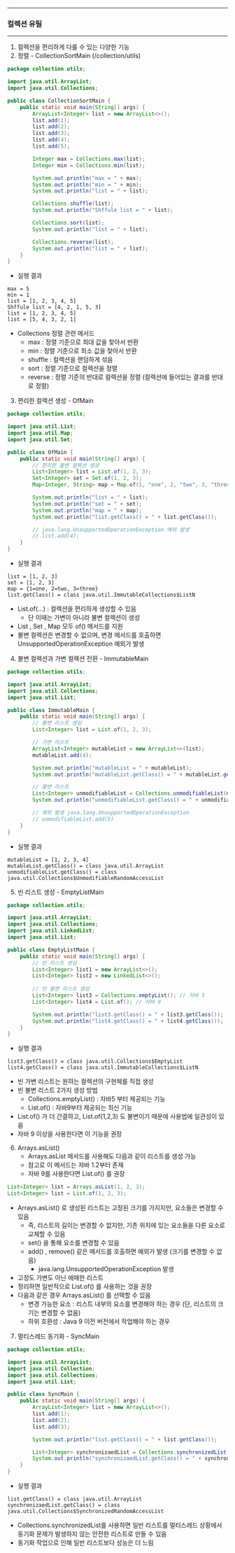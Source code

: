-----
### 컬렉션 유틸
-----
1. 컬렉션을 편리하게 다룰 수 있는 다양한 기능
2. 정렬 - CollectionSortMain (/collection/utils)
```java
package collection.utils;

import java.util.ArrayList;
import java.util.Collections;

public class CollectionSortMain {
    public static void main(String[] args) {
        ArrayList<Integer> list = new ArrayList<>();
        list.add(1);
        list.add(2);
        list.add(3);
        list.add(4);
        list.add(5);

        Integer max = Collections.max(list);
        Integer min = Collections.min(list);

        System.out.println("max = " + max);
        System.out.println("min = " + min);
        System.out.println("list = " + list);

        Collections.shuffle(list);
        System.out.println("Shffule list = " + list);

        Collections.sort(list);
        System.out.println("list = " + list);

        Collections.reverse(list);
        System.out.println("list = " + list);
    }
}
```
  - 실행 결과
```
max = 5
min = 1
list = [1, 2, 3, 4, 5]
Shffule list = [4, 2, 1, 5, 3]
list = [1, 2, 3, 4, 5]
list = [5, 4, 3, 2, 1]
```

   - Collections 정렬 관련 메서드
      + max : 정렬 기준으로 최대 값을 찾아서 반환
      + min : 정렬 기준으로 최소 값을 찾아서 반환
      + shuffle : 컬렉션을 랜덤하게 섞음
      + sort : 정렬 기준으로 컬렉션을 정렬
      + reverse : 정렬 기준의 반대로 컬렉션을 정렬 (컬렉션에 들어있는 결과를 반대로 정렬)

3. 편리한 컬렉션 생성 - OfMain
```java
package collection.utils;

import java.util.List;
import java.util.Map;
import java.util.Set;

public class OfMain {
    public static void main(String[] args) {
        // 편리한 불변 컬렉션 생성
        List<Integer> list = List.of(1, 2, 3);
        Set<Integer> set = Set.of(1, 2, 3);
        Map<Integer, String> map = Map.of(1, "one", 2, "two", 3, "three");

        System.out.println("list = " + list);
        System.out.println("set = " + set);
        System.out.println("map = " + map);
        System.out.println("list.getClass() = " + list.getClass());

        // java.lang.UnsupportedOperationException 예외 발생
        // list.add(4);
    }
}
```
  - 실행 결과
```
list = [1, 2, 3]
set = [1, 2, 3]
map = {1=one, 2=two, 3=three}
list.getClass() = class java.util.ImmutableCollections$ListN
```

   - List.of(...) : 컬렉션을 편리하게 생성할 수 있음
     + 단 이때는 가변이 아니라 불변 컬렉션이 생성
   - List , Set , Map 모두 of() 메서드를 지원
   - 불변 컬렉션은 변경할 수 없으며, 변경 메서드를 호출하면 UnsupportedOperationException 예외가 발생

4. 불변 컬렉션과 가변 컬렉션 전환 - ImmutableMain
```java
package collection.utils;

import java.util.ArrayList;
import java.util.Collections;
import java.util.List;

public class ImmutableMain {
    public static void main(String[] args) {
        // 불변 리스트 생성
        List<Integer> list = List.of(1, 2, 3);

        // 가변 리스트
        ArrayList<Integer> mutableList = new ArrayList<>(list);
        mutableList.add(4);

        System.out.println("mutableList = " + mutableList);
        System.out.println("mutableList.getClass() = " + mutableList.getClass());

        // 불변 리스트
        List<Integer> unmodifiableList = Collections.unmodifiableList(mutableList);
        System.out.println("unmodifiableList.getClass() = " + unmodifiableList.getClass());

        // 예외 발생 java.lang.UnsupportedOperationException
        // unmodifiableList.add(5)
    }
}
```
  - 실행 결과
```
mutableList = [1, 2, 3, 4]
mutableList.getClass() = class java.util.ArrayList
unmodifiableList.getClass() = class java.util.Collections$UnmodifiableRandomAccessList
```

5. 빈 리스트 생성 - EmptyListMain
```java
package collection.utils;

import java.util.ArrayList;
import java.util.Collections;
import java.util.LinkedList;
import java.util.List;

public class EmptyListMain {
    public static void main(String[] args) {
        // 빈 리스트 생성
        List<Integer> list1 = new ArrayList<>();
        List<Integer> list2 = new LinkedList<>();
        
        // 빈 불변 리스트 생성
        List<Integer> list3 = Collections.emptyList(); // 자바 5
        List<Integer> list4 = List.of(); // 자바 9

        System.out.println("list3.getClass() = " + list3.getClass());
        System.out.println("list4.getClass() = " + list4.getClass());
    }
}
```
  - 실행 결과
```
list3.getClass() = class java.util.Collections$EmptyList
list4.getClass() = class java.util.ImmutableCollections$ListN
```

   - 빈 가변 리스트는 원하는 컬렉션의 구현체를 직접 생성
   - 빈 불변 리스트 2가지 생성 방법
      + Collections.emptyList() : 자바5 부터 제공되는 기능
      + List.of() : 자바9부터 제공되는 최신 기능
   - List.of() 가 더 간결하고, List.of(1,2,3) 도 불변이기 때문에 사용법에 일관성이 있음
   - 자바 9 이상을 사용한다면 이 기능을 권장

6. Arrays.asList()
    - Arrays.asList 메서드를 사용해도 다음과 같이 리스트를 생성 가능
    - 참고로 이 메서드는 자바 1.2부터 존재
    - 자바 9를 사용한다면 List.of() 를 권장
```java
List<Integer> list = Arrays.asList(1, 2, 3);
List<Integer> list = List.of(1, 2, 3);
```

   - Arrays.asList() 로 생성된 리스트는 고정된 크기를 가지지만, 요소들은 변경할 수 있음
     + 즉, 리스트의 길이는 변경할 수 없지만, 기존 위치에 있는 요소들을 다른 요소로 교체할 수 있음
     + set() 을 통해 요소를 변경할 수 있음
     + add() , remove() 같은 메서드를 호출하면 예외가 발생 (크기를 변경할 수 없음)
        * java.lang.UnsupportedOperationException 발생
   - 고정도 가변도 아닌 애매한 리스트
   - 정리하면 일반적으로 List.of() 를 사용하는 것을 권장
   - 다음과 같은 경우 Arrays.asList() 를 선택할 수 있음
      + 변경 가능한 요소 : 리스트 내부의 요소를 변경해야 하는 경우 (단, 리스트의 크기는 변경할 수 없음)
      + 하위 호환성 : Java 9 이전 버전에서 작업해야 하는 경우

7. 멀티스레드 동기화 - SyncMain
```java
package collection.utils;

import java.util.ArrayList;
import java.util.Collection;
import java.util.Collections;
import java.util.List;

public class SyncMain {
    public static void main(String[] args) {
        ArrayList<Integer> list = new ArrayList<>();
        list.add(1);
        list.add(2);
        list.add(3);

        System.out.println("list.getClass() = " + list.getClass());

        List<Integer> synchronizaedList = Collections.synchronizedList(list);
        System.out.println("synchronizaedList.getClass() = " + synchronizaedList.getClass());
    }
}
```
   - 실행 결과
```
list.getClass() = class java.util.ArrayList
synchronizaedList.getClass() = class java.util.Collections$SynchronizedRandomAccessList
```

   - Collections.synchronizedList를 사용하면 일반 리스트를 멀티스레드 상황에서 동기화 문제가 발생하지 않는 안전한 리스트로 만들 수 있음
   - 동기화 작업으로 인해 일반 리스트보다 성능은 더 느림
